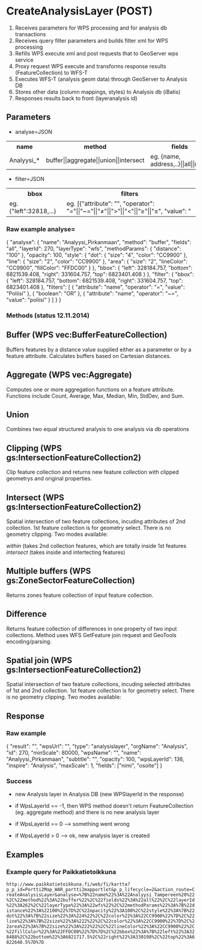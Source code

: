 # CreateAnalysisLayer (POST)
1. Receives parameters for WPS processing and for analysis db transactions
2. Receives query filter parameters and builds filter xml for WPS processing
3. Refills WPS execute xml and post requests that to GeoServer wps service
4. Proxy request WPS execute and transforms response results (FeatureCollection) to WFS-T
5. Executes WFS-T (analysis geom data) through GeoServer to Analysis DB
6. Stores other data (column mappings, styles) to Analysis db (iBatis)
7. Responses results back to front (layeranalysis id)


## Parameters
- analyse=JSON
<table>
  <tr>
    <th>name</th>
    <th>method</th>
    <th>fields</th>
    <th>layerId</th>
    <th>layerType</th>
    <th>methodParams</th>
    <th>opasicty</th>
    <th>style</th>
    <th>bbox</th>
    <th>filter</th>
  </tr>
  <tr>
    <td>Analyysi_*</td>
    <td>buffer||aggregate||union||intersect</td>
    <td>eg. {name, address,..}||all||none</td>
    <td>eg. 270</td>
    <td>eg. {distance:100}</td>
    <td>eg. 80 (0-100)</td>
    <td>eg. {style:...}</td>
    <td>eg. {"left":32818,...}</td>
    <td>eg. {}</td>
  </tr>
</table>

- filter=JSON
<table>
  <tr>
    <th>bbox</th>
    <th>filters</th>
  </tr>
  <tr>
    <td>eg. {"left":32818,...}</td>
    <td>eg. [{"attribute": "<attribute_name>", "operator": "="||"~="||"≠"||">"||"<"||"≥"||"≤", "value": "<attribute_value"}, {"boolean": "AND"||"OR"||"NOT"}, {another filter}]</td>
  </tr>
</table>

### Raw example analyse=
{
    "analyse": {
        "name": "Analyysi_Pirkanmaan",
        "method": "buffer",
        "fields": "all",
        "layerId": 270,
        "layerType": "wfs",
        "methodParams": {
            "distance": "100"
        },
        "opacity": 100,
        "style": {
            "dot": {
                "size": "4",
                "color": "CC9900"
            },
            "line": {
                "size": "2",
                "color": "CC9900"
            },
            "area": {
                "size": "2",
                "lineColor": "CC9900",
                "fillColor": "FFDC00"
            }
        },
        "bbox": {
            "left": 328184.757,
            "bottom": 6821539.408,
            "right": 331604.757,
            "top": 6823401.408
        }
    },
    "filter": {
        "bbox": {
            "left": 328184.757,
            "bottom": 6821539.408,
            "right": 331604.757,
            "top": 6823401.408
        },
        "filters": [
            {
                "attribute": "name",
                "operator": "=",
                "value": "Poliisi"
            },
            {
                "boolean": "OR"
            },
            {
                "attribute": "name",
                "operator": "~=",
                "value": "poliisi"
            }
        ]
    }
}
### Methods (status 12.11.2014)

## Buffer (WPS vec:BufferFeatureCollection)
Buffers features by a distance value supplied either as a parameter or by a feature attribute. 
Calculates buffers based on Cartesian distances.

## Aggregate (WPS vec:Aggregate)
Computes one or more aggregation functions on a feature attribute. 
Functions include Count, Average, Max, Median, Min, StdDev, and Sum.

## Union
Combines two equal structured analysis to one analysis via db operations

## Clipping (WPS gs:IntersectionFeatureCollection2)
Clip feature collection and returns new feature collection with clipped geometrys and original properties.

## Intersect (WPS gs:IntersectionFeatureCollection2)
Spatial intersection of two feature collections, incuding attributes of 2nd collection.
1st feature collection is for geometry select.
There is no geometry clipping. Two modes available:

 *within* (takes 2nd collection features, which are totally inside 1st features
 *intersect* (takes inside and intertecting features)

## Multiple buffers (WPS gs:ZoneSectorFeatureCollection)
Returns zones feature collection of input feature collection.

## Difference
Returns feature collection of differences in one property of two input collections.
Method uses WFS GetFeature join request and GeoTools encoding/parsing.

## Spatial join (WPS gs:IntersectionFeatureCollection2)
Spatial intersection of two feature collections, incuding selected attributes of 1st and 2nd collection.
1st feature collection is for geometry select.
There is no geometry clipping. Two modes available:



## Response

### Raw example
{
    "result": "",
    "wpsUrl": "",
    "type": "analysislayer",
    "orgName": "Analysis",
    "id": 270,
    "minScale": 80000,
    "wpsName": "",
    "name": "Analyysi_Pirkanmaan",
    "subtitle": "",
    "opacity": 100,
    "wpsLayerId": 136,
    "inspire": "Analysis",
    "maxScale": 1,
    "fields": ["nimi", "osoite"]
}


### Success
- new Analysis layer in Analysis DB  (new WPSlayerId in the response)

- if WpsLayerId == -1, then WPS method doesn't return FeatureCollection (eg. aggregate method) and there is no new analysis layer
- if WpsLayerId == 0 --> something went wrong
- if WpsLayerId > 0  --> ok, new analysis layer is created 

## Examples

### Example query for Paikkatietoikkuna
`http://www.paikkatietoikkuna.fi/web/fi/kartta?p_p_id=Portti2Map_WAR_portti2mapportlet&p_p_lifecycle=2&action_route=CreateAnalysisLayer&analyse=%7B%22name%22%3A%22Analyysi_Tampereen%20%22%2C%22method%22%3A%22buffer%22%2C%22fields%22%3A%22all%22%2C%22layerId%22%3A262%2C%22layerType%22%3A%22wfs%22%2C%22methodParams%22%3A%7B%22distance%22%3A%22100%22%7D%2C%22opacity%22%3A100%2C%22style%22%3A%7B%22dot%22%3A%7B%22size%22%3A%224%22%2C%22color%22%3A%22CC9900%22%7D%2C%22line%22%3A%7B%22size%22%3A%222%22%2C%22color%22%3A%22CC9900%22%7D%2C%22area%22%3A%7B%22size%22%3A%222%22%2C%22lineColor%22%3A%22CC9900%22%2C%22fillColor%22%3A%22FFDC00%22%7D%7D%2C%22bbox%22%3A%7B%22left%22%3A328488%2C%22bottom%22%3A6821717.5%2C%22right%22%3A330198%2C%22top%22%3A6822648.5%7D%7D`

